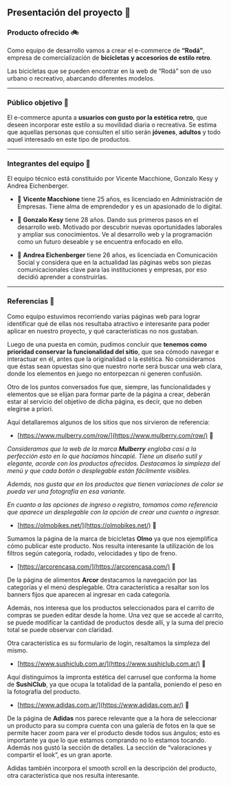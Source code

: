 ## **Presentación del proyecto** :rocket:

### Producto ofrecido :bike:

Como equipo de desarrollo vamos a crear el e-commerce de **“Rodá”**, empresa de comercialización de **bicicletas y accesorios de estilo retro**.

Las bicicletas que se pueden encontrar en la web de “Rodá” son de uso urbano o recreativo, abarcando diferentes modelos.  


***
  

### Público objetivo :open_hands:

El e-commerce apunta a **usuarios con gusto por la estética retro**, que deseen incorporar este estilo a su movilidad diaria o recreativa. Se estima que aquellas personas que consulten el sitio serán **jóvenes**, **adultos** y todo aquel interesado en este tipo de productos.

***  

### Integrantes del equipo :muscle:

El equipo técnico está constituido por Vicente Macchione, Gonzalo Kesy y Andrea Eichenberger.

- :boy: **Vicente Macchione** tiene 25 años, es licenciado en Administración de Empresas. Tiene alma de emprendedor y es un apasionado de lo digital.

- :boy: **Gonzalo Kesy** tiene 28 años. Dando sus primeros pasos en el desarrollo web. Motivado por descubrir nuevas oportunidades laborales y ampliar sus conocimientos. Ve al desarrollo web y la programación como un futuro deseable y se encuentra enfocado en ello.

- :raising_hand: **Andrea Eichenberger** tiene 26 años, es licenciada en Comunicación Social y considera que en la actualidad las páginas webs son piezas comunicacionales clave para las instituciones y empresas, por eso decidió aprender a construirlas.

***

### Referencias :mag_right:

Como equipo estuvimos recorriendo varias páginas web para lograr identificar qué de ellas nos resultaba atractivo e interesante para poder aplicar en nuestro proyecto, y qué características no nos gustaban.

Luego de una puesta en común, pudimos concluir que **tenemos como prioridad conservar la funcionalidad del sitio**, que sea cómodo navegar e interactuar en él, antes que la originalidad o la estética. No consideramos que éstas sean opuestas sino que nuestro norte será buscar una web clara, donde los elementos en juego no entorpezcan ni generen confusión.

Otro de los puntos conversados fue que, siempre, las funcionalidades y elementos que se elijan para formar parte de la página a crear, deberán estar al servicio del objetivo de dicha página, es decir, que no deben elegirse a priori.

Aquí detallaremos algunos de los sitios que nos sirvieron de referencia:
  
  
  
 - [https://www.mulberry.com/row/](https://www.mulberry.com/row/) :handbag:

*Consideramos que la web de la marca **Mulberry** engloba casi a la perfección esto en lo que hacíamos hincapié. Tiene un diseño sutil y elegante, acorde con los productos ofrecidos. Destacamos la simpleza del menú y que cada botón o desplegable están fácilmente visibles.*

*Además, nos gusta que en los productos que tienen variaciones de color se pueda ver una fotografía en esa variante.*

*En cuanto a las opciones de ingreso o registro, tomamos como referencia que aparece un desplegable con la opción de crear una cuenta o ingresar.*

  

 - [https://olmobikes.net/](https://olmobikes.net/) :mountain_bicyclist:

Sumamos la página de la marca de bicicletas **Olmo** ya que nos ejemplifica cómo publicar este producto. Nos resulta interesante la utilización de los filtros según categoría, rodado, velocidades y tipo de freno.

  

 - [https://arcorencasa.com/](https://arcorencasa.com/) :chocolate_bar:

De la página de alimentos **Arcor** destacamos la navegación por las categorías y el menú desplegable. Otra característica a resaltar son los banners fijos que aparecen al ingresar en cada categoría.

Además, nos interesa que los productos seleccionados para el carrito de compras se pueden editar desde la home. Una vez que se accede al carrito, se puede modificar la cantidad de productos desde allí, y la suma del precio total se puede observar con claridad.

Otra característica es su formulario de login, resaltamos la simpleza del mismo.

 - [https://www.sushiclub.com.ar/](https://www.sushiclub.com.ar/) :sushi:

Aquí distinguimos la impronta estética del carrusel que conforma la home de **SushiClub**, ya que ocupa la totalidad de la pantalla, poniendo el peso en la fotografía del producto.

 - [https://www.adidas.com.ar/](https://www.adidas.com.ar/) :runner:

De la página de **Adidas** nos parece relevante que a la hora de seleccionar un producto para su compra cuenta con una galería de fotos en la que se permite hacer zoom para ver el producto desde todos sus ángulos; esto es importante ya que lo que estamos comprando no lo estamos tocando. Además nos gustó la sección de detalles. La sección de “valoraciones y compartir el look”, es un gran aporte.

Adidas también incorpora el smooth scroll en la descripción del producto, otra característica que nos resulta interesante.
